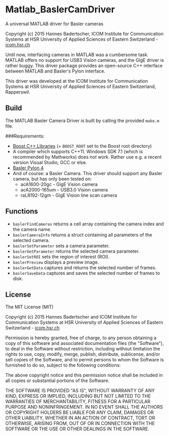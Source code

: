 # Matlab_BaslerCamDriver
A universal MATLAB driver for Basler cameras

Copyright (c) 2015 Hannes Badertscher, ICOM Institute for Communication Systems
at HSR University of Applied Sciences of Eastern Switzerland - [icom.hsr.ch](http://www.icom.hsr.ch)

Until now, interfacing cameras in MATLAB was a cumbersome task. 
MATLAB offers no support for USB3 Vision cameras, and the GigE driver is rather buggy.
This driver package provides an open-source C++ interface between MATLAB and Basler's Pylon interface.

This driver was developed at the ICOM Institute for Communication Systems 
at HSR University of Applied Sciences of Eastern Switzerland, Rapperswil. 

## Build

The MATLAB Basler Camera Driver is built by calling the provided `make.m` file.

###Requirements:
* [Boost C++ Libraries](http://www.boost.org/) (+ `BOOST_ROOT` set to the Boost root directory)
* A compiler which supports C++11. Windows SDK 7.1 (which is recommended by Mathworks) does
  *not* work. Rather use e.g. a recent version Visual Studio, GCC or else.
* [Basler Pylon 4](http://www.baslerweb.com/de/produkte/software) 
* And of course: a Basler Camera. 
This driver should support any Basler camera, but has only been tested on:
  - acA1600-20gc - GigE Vision camera
  - acA2000-165um - USB3.0 Vision camera
  - raL8192-12gm - GigE Vision line scan camera

## Functions
* `baslerFindCameras` returns a cell array containing the camera index and the camera name.
* `baslerCameraInfo` returns a struct containing all parameters of the selected camera.
* `baslerSetParameter` sets a camera parameter.
* `baslerGetParameter` returns the selected camera parameter.
* `baslerSetROI` sets the region of interest (ROI).
* `baslerPreview` displays a preview image.
* `baslerGetData` captures and returns the selected number of frames.
* `baslerSaveData` captures and saves the selected number of frames to disk.

## License

The MIT License (MIT)

Copyright (c) 2015 Hannes Badertscher and ICOM Institute for Communication Systems
at HSR University of Applied Sciences of Eastern Switzerland - [icom.hsr.ch](http://www.icom.hsr.ch)

Permission is hereby granted, free of charge, to any person obtaining a copy
of this software and associated documentation files (the "Software"), to deal
in the Software without restriction, including without limitation the rights
to use, copy, modify, merge, publish, distribute, sublicense, and/or sell
copies of the Software, and to permit persons to whom the Software is
furnished to do so, subject to the following conditions:

The above copyright notice and this permission notice shall be included in all
copies or substantial portions of the Software.

THE SOFTWARE IS PROVIDED "AS IS", WITHOUT WARRANTY OF ANY KIND, EXPRESS OR
IMPLIED, INCLUDING BUT NOT LIMITED TO THE WARRANTIES OF MERCHANTABILITY,
FITNESS FOR A PARTICULAR PURPOSE AND NONINFRINGEMENT. IN NO EVENT SHALL THE
AUTHORS OR COPYRIGHT HOLDERS BE LIABLE FOR ANY CLAIM, DAMAGES OR OTHER
LIABILITY, WHETHER IN AN ACTION OF CONTRACT, TORT OR OTHERWISE, ARISING FROM,
OUT OF OR IN CONNECTION WITH THE SOFTWARE OR THE USE OR OTHER DEALINGS IN THE
SOFTWARE.